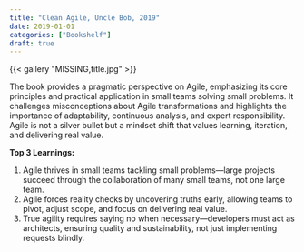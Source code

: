 ```yaml
---
title: "Clean Agile, Uncle Bob, 2019"
date: 2019-01-01
categories: ["Bookshelf"]
draft: true
---
```


{{< gallery "MISSING,title.jpg" >}}

The book provides a pragmatic perspective on Agile, emphasizing its core principles and practical application in small teams solving small problems. It challenges misconceptions about Agile transformations and highlights the importance of adaptability, continuous analysis, and expert responsibility. Agile is not a silver bullet but a mindset shift that values learning, iteration, and delivering real value.

**Top 3 Learnings:**

1. Agile thrives in small teams tackling small problems—large projects succeed through the collaboration of many small teams, not one large team.
2. Agile forces reality checks by uncovering truths early, allowing teams to pivot, adjust scope, and focus on delivering real value.
3. True agility requires saying no when necessary—developers must act as architects, ensuring quality and sustainability, not just implementing requests blindly.
